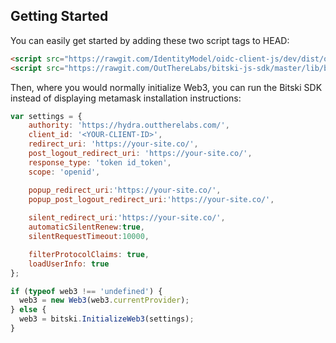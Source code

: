 ## Getting Started

You can easily get started by adding these two script tags to HEAD:

```html
<script src="https://rawgit.com/IdentityModel/oidc-client-js/dev/dist/oidc-client.js"></script>
<script src="https://rawgit.com/OutThereLabs/bitski-js-sdk/master/lib/bitski.js"></script>
```

Then, where you would normally initialize Web3, you can run the Bitski SDK instead of displaying metamask installation instructions:


```javascript
var settings = {
    authority: 'https://hydra.outtherelabs.com/',
    client_id: '<YOUR-CLIENT-ID>',
    redirect_uri: 'https://your-site.co/',
    post_logout_redirect_uri: 'https://your-site.co/',
    response_type: 'token id_token',
    scope: 'openid',

    popup_redirect_uri:'https://your-site.co/',
    popup_post_logout_redirect_uri:'https://your-site.co/',
    
    silent_redirect_uri:'https://your-site.co/',
    automaticSilentRenew:true,
    silentRequestTimeout:10000,

    filterProtocolClaims: true,
    loadUserInfo: true
};

if (typeof web3 !== 'undefined') {
  web3 = new Web3(web3.currentProvider);
} else {
  web3 = bitski.InitializeWeb3(settings);
}
```

